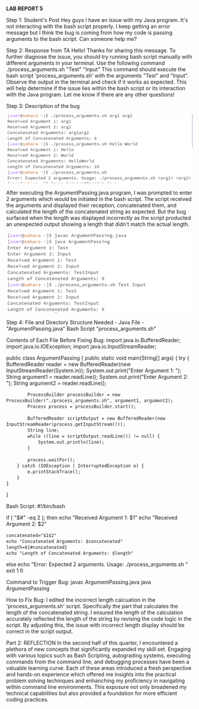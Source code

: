 **LAB REPORT 5**

Step 1: Student's Post
Hey guys I have an issue with my Java program. It's not interacting
with the bash script properly. I keep getting an error message but 
I think the bug is coming from how my code is passing arguments 
to the bash script. Can someone help me?


Step 2: Response from TA
Hello! Thanks for sharing this message. To further diagnose the
issue, you should try running bash script manually with different
arguments in your terminal. Use the following command 
./process_arguments.sh "Test" "Input"
This command should execute the bash script 'process_arguments.sh'
with the arguments "Test" and "Input". Observe the output in the 
terminal and check if it works as expected. This will help determine
if the issue lies within the bash script or its interaction with the 
Java program. Let me know if there are any other questions!


Step 3: Description of the bug

![Image](bug1.png)

After executing the ArgumentPassing.java program, I was prompted
to enter 2 arguments which would be initiated in the bash script.
The script received the arguments and displayed their reception, 
concatenated them, and calculated the length of the concatenated
string as expected. But the bug surfaced when the length was 
displayed incorrectly as the script producted an unexpected output
showing a length that didn't match the actual length.

![Image](success.png)

Step 4: 
File and Directory Structure Needed -
Java File - "ArgumentPassing.java"
Bash Script "process_arguments.sh"

Contents of Each File Before Fixing Bug: 
import java.io.BufferedReader;
import java.io.IOException;
import java.io.InputStreamReader;

public class ArgumentPassing {
    public static void main(String[] args) {
        try {
            BufferedReader reader = new BufferedReader(new InputStreamReader(System.in));
            System.out.print("Enter Argument 1: ");
            String argument1 = reader.readLine();
            System.out.print("Enter Argument 2: ");
            String argument2 = reader.readLine();

            ProcessBuilder processBuilder = new ProcessBuilder("./process_arguments.sh", argument1, argument2);
            Process process = processBuilder.start();

            BufferedReader scriptOutput = new BufferedReader(new InputStreamReader(process.getInputStream()));
            String line;
            while ((line = scriptOutput.readLine()) != null) {
                System.out.println(line);
            }

            process.waitFor();
        } catch (IOException | InterruptedException e) {
            e.printStackTrace();
        }
    }
}
 
Bash Script: 
#!/bin/bash

if [ "$#" -eq 2 ]; then
    echo "Received Argument 1: $1"
    echo "Received Argument 2: $2"

    concatenated="$1$2"
    echo "Concatenated Arguments: $concatenated"
    length=${#concatenated}
    echo "Length of Concatenated Arguments: $length"

else
    echo "Error: Expected 2 arguments. Usage: ./process_arguments.sh <arg1> <arg2>"
    exit 1
fi


Command to Trigger Bug: 
javac ArgumentPassing.java
java ArgumentPassing

How to Fix Bug:
I edited the incorrect length calcuation in the 'process_arguments.sh'
script. Specifically the part that calculates the length of the 
concatenated string. I ensured the length of the calculation
accurately reflected the length of the string by revising
the code logic in the script. By adjusting this, the issue with 
incorrect length display should be correct in the script output.


Part 2: REFLECTION
In the second half of this quarter, I encountered a plethora of new concepts
that significantly expanded my skill set. Engaging with various topics such as
Bash Scripting, autograding systems, executing commands from the command line,
and debugging processes have been a valuable learning curve. Each of these 
areas introduced a fresh perspective and hands-on experience which offered me
insights into the practical problem solving techniques and enhanching my 
proficiency in navigating within command line environments. This exposure not 
only broadened my technical capabilities but also provided a foundation for 
more efficient coding practices.

